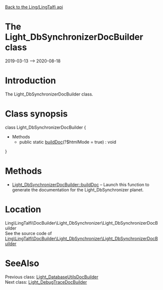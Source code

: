 [Back to the Ling/LingTalfi api](https://github.com/lingtalfi/LingTalfi/blob/master/doc/api/Ling/LingTalfi.md)



The Light_DbSynchronizerDocBuilder class
================
2019-03-13 --> 2020-08-18






Introduction
============

The Light_DbSynchronizerDocBuilder class.



Class synopsis
==============


class <span class="pl-k">Light_DbSynchronizerDocBuilder</span>  {

- Methods
    - public static [buildDoc](https://github.com/lingtalfi/LingTalfi/blob/master/doc/api/Ling/LingTalfi/DocBuilder/Light_DbSynchronizer/Light_DbSynchronizerDocBuilder/buildDoc.md)(?$htmlMode = true) : void

}






Methods
==============

- [Light_DbSynchronizerDocBuilder::buildDoc](https://github.com/lingtalfi/LingTalfi/blob/master/doc/api/Ling/LingTalfi/DocBuilder/Light_DbSynchronizer/Light_DbSynchronizerDocBuilder/buildDoc.md) &ndash; Launch this function to generate the documentation for the Light_DbSynchronizer planet.





Location
=============
Ling\LingTalfi\DocBuilder\Light_DbSynchronizer\Light_DbSynchronizerDocBuilder<br>
See the source code of [Ling\LingTalfi\DocBuilder\Light_DbSynchronizer\Light_DbSynchronizerDocBuilder](https://github.com/lingtalfi/LingTalfi/blob/master/DocBuilder/Light_DbSynchronizer/Light_DbSynchronizerDocBuilder.php)



SeeAlso
==============
Previous class: [Light_DatabaseUtilsDocBuilder](https://github.com/lingtalfi/LingTalfi/blob/master/doc/api/Ling/LingTalfi/DocBuilder/Light_DatabaseUtils/Light_DatabaseUtilsDocBuilder.md)<br>Next class: [Light_DebugTraceDocBuilder](https://github.com/lingtalfi/LingTalfi/blob/master/doc/api/Ling/LingTalfi/DocBuilder/Light_DebugTrace/Light_DebugTraceDocBuilder.md)<br>

